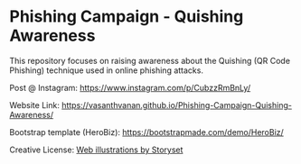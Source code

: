 # Phishing Campaign - Quishing Awareness
 This repository focuses on raising awareness about the Quishing (QR Code Phishing) technique used in online phishing attacks.

Post @ Instagram: https://www.instagram.com/p/CubzzRmBnLy/

Website Link: https://vasanthvanan.github.io/Phishing-Campaign-Quishing-Awareness/

Bootstrap template (HeroBiz): https://bootstrapmade.com/demo/HeroBiz/

Creative License:
<a href="https://storyset.com/web">Web illustrations by Storyset</a>
